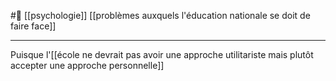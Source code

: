 #🌱 [[psychologie]] [[problèmes auxquels l'éducation nationale se doit de faire face]] 

---
Puisque l'[[école ne devrait pas avoir une approche utilitariste mais plutôt accepter une approche personnelle]]